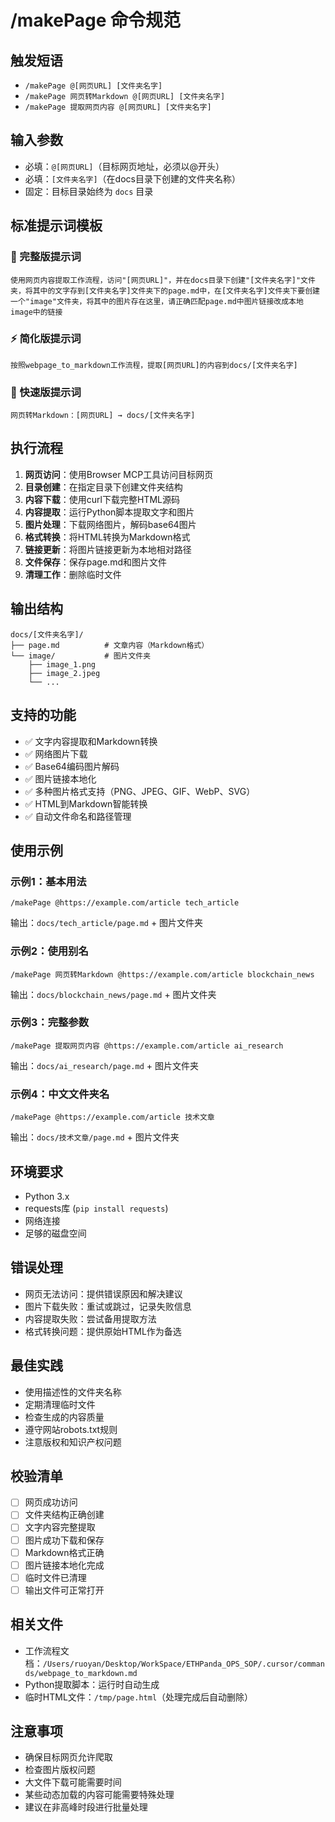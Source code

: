 # /makePage 命令规范

## 触发短语
- `/makePage @[网页URL] [文件夹名字]`
- `/makePage 网页转Markdown @[网页URL] [文件夹名字]`
- `/makePage 提取网页内容 @[网页URL] [文件夹名字]`

## 输入参数
- 必填：`@[网页URL]`（目标网页地址，必须以@开头）
- 必填：`[文件夹名字]`（在docs目录下创建的文件夹名称）
- 固定：目标目录始终为 `docs` 目录

## 标准提示词模板

### 🎯 完整版提示词
```
使用网页内容提取工作流程，访问"[网页URL]"，并在docs目录下创建"[文件夹名字]"文件夹，将其中的文字存到[文件夹名字]文件夹下的page.md中，在[文件夹名字]文件夹下要创建一个"image"文件夹，将其中的图片存在这里，请正确匹配page.md中图片链接改成本地image中的链接
```

### ⚡ 简化版提示词
```
按照webpage_to_markdown工作流程，提取[网页URL]的内容到docs/[文件夹名字]
```

### 🔧 快速版提示词
```
网页转Markdown：[网页URL] → docs/[文件夹名字]
```

## 执行流程
1. **网页访问**：使用Browser MCP工具访问目标网页
2. **目录创建**：在指定目录下创建文件夹结构
3. **内容下载**：使用curl下载完整HTML源码
4. **内容提取**：运行Python脚本提取文字和图片
5. **图片处理**：下载网络图片，解码base64图片
6. **格式转换**：将HTML转换为Markdown格式
7. **链接更新**：将图片链接更新为本地相对路径
8. **文件保存**：保存page.md和图片文件
9. **清理工作**：删除临时文件

## 输出结构
```
docs/[文件夹名字]/
├── page.md          # 文章内容（Markdown格式）
└── image/           # 图片文件夹
    ├── image_1.png
    ├── image_2.jpeg
    └── ...
```

## 支持的功能
- ✅ 文字内容提取和Markdown转换
- ✅ 网络图片下载
- ✅ Base64编码图片解码
- ✅ 图片链接本地化
- ✅ 多种图片格式支持（PNG、JPEG、GIF、WebP、SVG）
- ✅ HTML到Markdown智能转换
- ✅ 自动文件命名和路径管理

## 使用示例

### 示例1：基本用法
```
/makePage @https://example.com/article tech_article
```
输出：`docs/tech_article/page.md` + 图片文件夹

### 示例2：使用别名
```
/makePage 网页转Markdown @https://example.com/article blockchain_news
```
输出：`docs/blockchain_news/page.md` + 图片文件夹

### 示例3：完整参数
```
/makePage 提取网页内容 @https://example.com/article ai_research
```
输出：`docs/ai_research/page.md` + 图片文件夹

### 示例4：中文文件夹名
```
/makePage @https://example.com/article 技术文章
```
输出：`docs/技术文章/page.md` + 图片文件夹

## 环境要求
- Python 3.x
- requests库 (`pip install requests`)
- 网络连接
- 足够的磁盘空间

## 错误处理
- 网页无法访问：提供错误原因和解决建议
- 图片下载失败：重试或跳过，记录失败信息
- 内容提取失败：尝试备用提取方法
- 格式转换问题：提供原始HTML作为备选

## 最佳实践
- 使用描述性的文件夹名称
- 定期清理临时文件
- 检查生成的内容质量
- 遵守网站robots.txt规则
- 注意版权和知识产权问题

## 校验清单
- [ ] 网页成功访问
- [ ] 文件夹结构正确创建
- [ ] 文字内容完整提取
- [ ] 图片成功下载和保存
- [ ] Markdown格式正确
- [ ] 图片链接本地化完成
- [ ] 临时文件已清理
- [ ] 输出文件可正常打开

## 相关文件
- 工作流程文档：`/Users/ruoyan/Desktop/WorkSpace/ETHPanda_OPS_SOP/.cursor/commands/webpage_to_markdown.md`
- Python提取脚本：运行时自动生成
- 临时HTML文件：`/tmp/page.html`（处理完成后自动删除）

## 注意事项
- 确保目标网页允许爬取
- 检查图片版权问题
- 大文件下载可能需要时间
- 某些动态加载的内容可能需要特殊处理
- 建议在非高峰时段进行批量处理
